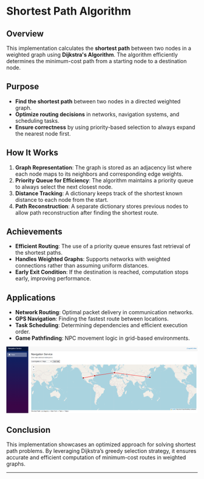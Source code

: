 # Shortest Path Algorithm

## Overview
This implementation calculates the **shortest path** between two nodes in a weighted graph using **Dijkstra's Algorithm**. The algorithm efficiently determines the minimum-cost path from a starting node to a destination node.

## Purpose
- **Find the shortest path** between two nodes in a directed weighted graph.
- **Optimize routing decisions** in networks, navigation systems, and scheduling tasks.
- **Ensure correctness** by using priority-based selection to always expand the nearest node first.

## How It Works
1. **Graph Representation**: The graph is stored as an adjacency list where each node maps to its neighbors and corresponding edge weights.
2. **Priority Queue for Efficiency**: The algorithm maintains a priority queue to always select the next closest node.
3. **Distance Tracking**: A dictionary keeps track of the shortest known distance to each node from the start.
4. **Path Reconstruction**: A separate dictionary stores previous nodes to allow path reconstruction after finding the shortest route.

## Achievements
- **Efficient Routing**: The use of a priority queue ensures fast retrieval of the shortest paths.
- **Handles Weighted Graphs**: Supports networks with weighted connections rather than assuming uniform distances.
- **Early Exit Condition**: If the destination is reached, computation stops early, improving performance.

## Applications
- **Network Routing**: Optimal packet delivery in communication networks.
- **GPS Navigation**: Finding the fastest route between locations.
- **Task Scheduling**: Determining dependencies and efficient execution order.
- **Game Pathfinding**: NPC movement logic in grid-based environments.

![Intro](https://raw.githubusercontent.com/mikovilla/navijkstra/refs/heads/main/intro.png)

## Conclusion
This implementation showcases an optimized approach for solving shortest path problems. By leveraging Dijkstra’s greedy selection strategy, it ensures accurate and efficient computation of minimum-cost routes in weighted graphs.

---


